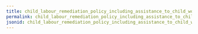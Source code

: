 ```yaml
---
title: child_labour_remediation_policy_including_assistance_to_child_workers_and_their_families
permalink: child_labour_remediation_policy_including_assistance_to_child_workers_and_their_families.html
jsonid: child_labour_remediation_policy_including_assistance_to_child_workers_and_their_families
---
```

